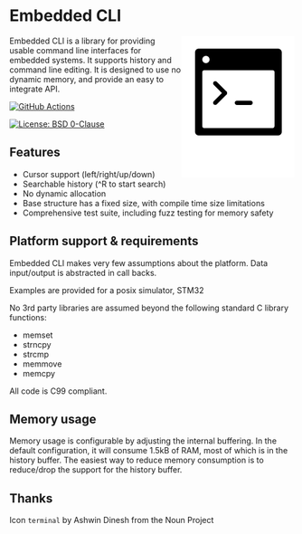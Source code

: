 # Embedded CLI

<img src="embedded_cli_logo.svg" alt="Embedded CLI Logo" width="200" align="right"/>

Embedded CLI is a library for providing usable command line interfaces for embedded systems. It supports history and command line editing. It is designed to use no dynamic memory, and provide an easy to integrate API.

[![GitHub Actions](https://github.com/AndreRenaud/EmbeddedCLI/workflows/Build%20and%20Test/badge.svg)](https://github.com/AndreRenaud/EmbeddedCLI/actions)

[![License: BSD 0-Clause](https://img.shields.io/badge/License-BSD%200--Clause-blue.svg)](LICENSE)

## Features
* Cursor support (left/right/up/down)
* Searchable history (^R to start search)
* No dynamic allocation
 * Base structure has a fixed size, with compile time size limitations
* Comprehensive test suite, including fuzz testing for memory safety

## Platform support & requirements
Embedded CLI makes very few assumptions about the platform. Data input/output is abstracted in call backs.

Examples are provided for a posix simulator, STM32

No 3rd party libraries are assumed beyond the following standard C library functions:
* memset
* strncpy
* strcmp
* memmove
* memcpy

All code is C99 compliant.

## Memory usage
Memory usage is configurable by adjusting the internal buffering. In the default configuration, it will consume 1.5kB of RAM, most of which is in the history buffer. The easiest way to reduce memory consumption is to reduce/drop the support for the history buffer.

## Thanks
Icon `terminal` by Ashwin Dinesh from the Noun Project
